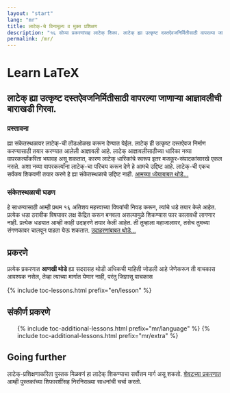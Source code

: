```yaml
---
layout: "start"
lang: "mr"
title: लाटेक्-चे विनामूल्य व मुक्त प्रशिक्षण
description: "१६ सोप्या प्रकरणांसह लाटेक् शिका. लाटेक् ह्या उत्कृष्ट दस्तऐवजनिर्मितीसाठी वापरल्या जाणाऱ्या आज्ञावलीची बाराखडी गिरवा."
permalink: /mr/
---
```


# Learn LaTeX

<h2 class="heading__introduction">लाटेक् ह्या उत्कृष्ट दस्तऐवजनिर्मितीसाठी वापरल्या
जाणाऱ्या आज्ञावलीची बाराखडी गिरवा. </h2>

<div
  class="text-columns">
  <section>
    <h3 class="text-columns__heading">प्रस्तावना</h3>
   	<p>
	ह्या संकेतस्थळावर लाटेक्-ची तोंडओळख करून देण्यात येईल. लाटेक् ही उत्कृष्ट दस्तऐवज निर्माण
	करण्यासाठी तयार करण्यात आलेली आज्ञावली आहे. लाटेक् आज्ञावलीसाठीच्या धारिका नव्या
	वापरकर्त्यांकरिता भयावह असू शकतात, कारण लाटेक् धारिकांचे स्वरूप इतर मजकूर-संपादकांसारखे
	एकल नसते. अशा नव्या वापरकर्त्यांना लाटेक्-चा परिचय करून देणे हे आमचे उद्दिष्ट आहे. लाटेक्-ची
	एकच सर्वंकष शिकवणी तयार करणे हे ह्या संकेतस्थळाचे उद्दिष्ट नाही.
	<a href="./mission">आमच्या ध्येयाबाबत थोडे&hellip;</a>
  </p>
  </section>
  <section>
    <h3 class="text-columns__heading">संकेतस्थळाची घडण</h3>
      <p>
	  हे साधण्यासाठी आम्ही प्रथम १६ अतिशय महत्त्वाच्या विषयांची निवड करून, त्यांचे धडे तयार केले
	  आहेत. प्रत्येक धडा ठरावीक विषयावर लक्ष केंद्रित करून बनवला असल्यामुळे शिकण्यास फार कालावधी
	  लागणार नाही. प्रत्येक धड्यात आम्ही काही उदाहरणे तयार केली आहेत. ती तुम्हाला महाजालावर, तसेच
	  तुमच्या संगणकावर चालवून पाहता येऊ शकतात.
	  <a href="./help#उदाहरणे">उदाहरणांबाबत थोडे&hellip;</a>
	  </p>
  </section>
</div>

<h2 class="heading__toc" id="toc">प्रकरणे</h2>

<p class="paragraph__toc">
प्रत्येक प्रकरणात <b>आणखी थोडे</b> ह्या सदरासह थोडी अधिकची माहिती जोडली आहे जेणेकरून ती
वाचकास आवश्यक नसेल, तेव्हा त्याच्या मार्गात येणार नाही, परंतु जिज्ञासू वाचकास
</p>

{% include toc-lessons.html prefix="en/lesson" %}

<h2 class="heading__toc">संकीर्ण प्रकरणे</h2>
<ul class="lessons-toc">
  {% include toc-additional-lessons.html prefix="mr/language" %}
  {% include toc-additional-lessons.html prefix="mr/extra" %}
</ul>

## Going further

लाटेक्-प्रशिक्षणाकरिता पुस्तक मिळवणं हा लाटेक् शिकण्याचा सर्वोत्तम मार्ग असू शकतो. [शेवटच्या
प्रकरणात](./lesson-16) आम्ही पुस्तकांच्या शिफारशींसह निरनिराळ्या साधनांची चर्चा करतो.
